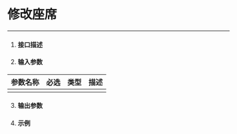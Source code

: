 # 修改座席

---

1. #### 接口描述
2. #### 输入参数

| 参数名称 | 必选 | 类型 | 描述 |
| :--- | :--- | :--- | :--- |
|  |  |  |  |

3. #### 输出参数
4. #### 示例



